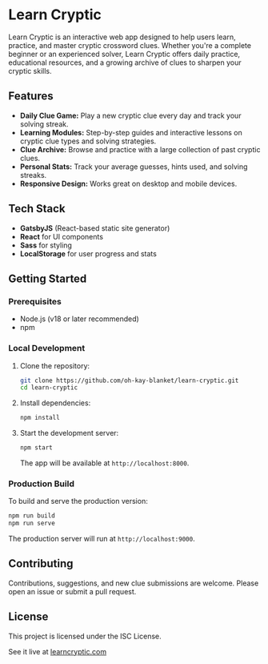 # Learn Cryptic

Learn Cryptic is an interactive web app designed to help users learn, practice, and master cryptic crossword clues. Whether you're a complete beginner or an experienced solver, Learn Cryptic offers daily practice, educational resources, and a growing archive of clues to sharpen your cryptic skills.

## Features

- **Daily Clue Game:** Play a new cryptic clue every day and track your solving streak.
- **Learning Modules:** Step-by-step guides and interactive lessons on cryptic clue types and solving strategies.
- **Clue Archive:** Browse and practice with a large collection of past cryptic clues.
- **Personal Stats:** Track your average guesses, hints used, and solving streaks.
- **Responsive Design:** Works great on desktop and mobile devices.

## Tech Stack

- **GatsbyJS** (React-based static site generator)
- **React** for UI components
- **Sass** for styling
- **LocalStorage** for user progress and stats

## Getting Started

### Prerequisites

- Node.js (v18 or later recommended)
- npm

### Local Development

1. Clone the repository:
   ```bash
   git clone https://github.com/oh-kay-blanket/learn-cryptic.git
   cd learn-cryptic
   ```
2. Install dependencies:
   ```bash
   npm install
   ```
3. Start the development server:
   ```bash
   npm start
   ```
   The app will be available at `http://localhost:8000`.

### Production Build

To build and serve the production version:

```bash
npm run build
npm run serve
```

The production server will run at `http://localhost:9000`.

## Contributing

Contributions, suggestions, and new clue submissions are welcome. Please open an issue or submit a pull request.

## License

This project is licensed under the ISC License.

See it live at [learncryptic.com](https://learncryptic.com)
